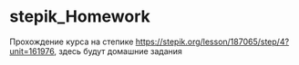 # stepik_Homework
Прохождение курса на степике https://stepik.org/lesson/187065/step/4?unit=161976,
здесь будут домашние задания